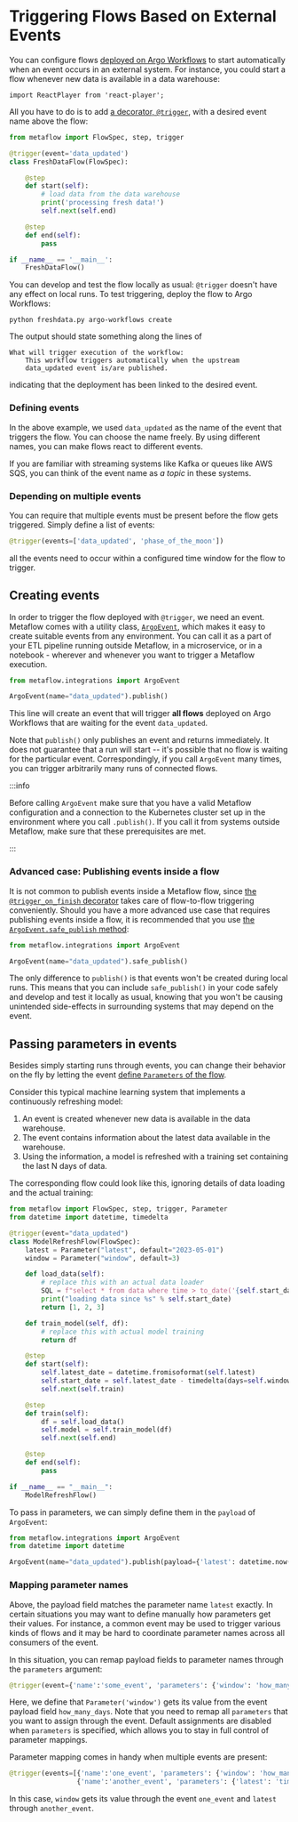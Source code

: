 
# Triggering Flows Based on External Events

You can configure flows
[deployed on Argo Workflows](/production/scheduling-metaflow-flows/scheduling-with-argo-workflows)
to start automatically when an event occurs in an external system. For instance, you
could start a flow whenever new data is available in a data warehouse:

```mdx-code-block
import ReactPlayer from 'react-player';
```

<ReactPlayer playing controls muted loop url='/assets/et-basic-event.mp4' width='100%' height='100%'/>

All you have to do is to add [a decorator, `@trigger`](/api/flow-decorators/trigger), with
a desired event name above the flow:

```python
from metaflow import FlowSpec, step, trigger

@trigger(event='data_updated')
class FreshDataFlow(FlowSpec):

    @step
    def start(self):
        # load data from the data warehouse
        print('processing fresh data!')
        self.next(self.end)

    @step
    def end(self):
        pass

if __name__ == '__main__':
    FreshDataFlow()
```

You can develop and test the flow locally as usual: `@trigger` doesn't have any
effect on local runs. To test triggering, deploy the flow to Argo Workflows:

```
python freshdata.py argo-workflows create
```

The output should state something along the lines of
```
What will trigger execution of the workflow:
    This workflow triggers automatically when the upstream
    data_updated event is/are published.
```
indicating that the deployment has been linked to the desired event. 

### Defining events

In the above example, we used `data_updated` as the name of the event that triggers the flow. You
can choose the name freely. By using different names, you can make flows react to different events.

If you are familiar with streaming systems like Kafka or queues like AWS SQS, you can think of the
event name as *a topic* in these systems.

### Depending on multiple events

You can require that multiple events must be present before the flow gets
triggered. Simply define a list of events:

```python
@trigger(events=['data_updated', 'phase_of_the_moon'])
```

all the events need to occur within a configured time window for the flow to trigger.

## Creating events

In order to trigger the flow deployed with `@trigger`, we need an event.
Metaflow comes with a utility class, [`ArgoEvent`](/api/argoevent), which
makes it easy to create suitable events from any environment. You can call
it as a part of your ETL pipeline running outside Metaflow, in a microservice,
or in a notebook - wherever and whenever you want to trigger a Metaflow execution.

```python
from metaflow.integrations import ArgoEvent

ArgoEvent(name="data_updated").publish()
```

This line will create an event that will trigger **all flows** deployed on Argo Workflows that are
waiting for the event `data_updated`.

Note that `publish()` only publishes an event and returns immediately. It does not guarantee that
a run will start -- it's possible that no flow is waiting for the particular event. Correspondingly,
if you call `ArgoEvent` many times, you can trigger arbitrarily many runs of connected flows.

:::info

Before calling `ArgoEvent` make sure that you have a valid Metaflow
configuration and a connection to the Kubernetes cluster set up in the
environment where you call `.publish()`. If you call it from systems outside
Metaflow, make sure that these prerequisites are met.

:::

### Advanced case: Publishing events inside a flow

It is not common to publish events inside a Metaflow flow, since
[the `@trigger_on_finish` decorator](/production/event-triggering/flow-events)
takes care of flow-to-flow
triggering conveniently. Should you have a more advanced use case that requires
publishing events inside a flow, it is recommended that you use [the
`ArgoEvent.safe_publish` method](/api/argoevent#ArgoEvent.safe_publish):

```python
from metaflow.integrations import ArgoEvent

ArgoEvent(name="data_updated").safe_publish()
```

The only difference to `publish()` is that events won't be created during local
runs. This means that you can include `safe_publish()` in your code safely and
develop and test it locally as usual, knowing that you won't be causing
unintended side-effects in surrounding systems that may depend on the event.

## Passing parameters in events

Besides simply starting runs through events, you can change their behavior on
the fly by letting the event
[define `Parameters` of the flow](/metaflow/basics#how-to-define-parameters-for-flows).

Consider this typical machine learning system that implements a continuously refreshing model:

<ReactPlayer playing controls muted loop url='/assets/et-model.mp4' width='100%' height='100%'/>

1. An event is created whenever new data is available in the data warehouse.
2. The event contains information about the latest data available in the warehouse.
3. Using the information, a model is refreshed with a training set containing the
last N days of data.

The corresponding flow could look like this, ignoring details of data loading and the actual
training:

```python
from metaflow import FlowSpec, step, trigger, Parameter
from datetime import datetime, timedelta

@trigger(event="data_updated")
class ModelRefreshFlow(FlowSpec):
    latest = Parameter("latest", default="2023-05-01")
    window = Parameter("window", default=3)

    def load_data(self):
        # replace this with an actual data loader
        SQL = f"select * from data where time > to_date('{self.start_date}')"
        print("loading data since %s" % self.start_date)
        return [1, 2, 3]

    def train_model(self, df):
        # replace this with actual model training
        return df

    @step
    def start(self):
        self.latest_date = datetime.fromisoformat(self.latest)
        self.start_date = self.latest_date - timedelta(days=self.window)
        self.next(self.train)

    @step
    def train(self):
        df = self.load_data()
        self.model = self.train_model(df)
        self.next(self.end)

    @step
    def end(self):
        pass

if __name__ == "__main__":
    ModelRefreshFlow()
```

To pass in parameters, we can simply define them in the `payload` of `ArgoEvent`:
```python
from metaflow.integrations import ArgoEvent
from datetime import datetime

ArgoEvent(name="data_updated").publish(payload={'latest': datetime.now().isoformat()})
```

### Mapping parameter names

Above, the payload field matches the parameter name `latest` exactly. In certain situations you may want
to define manually how parameters get their values. For instance, a common event may be used to trigger
various kinds of flows and it may be hard to coordinate parameter names across all consumers of the event.

In this situation, you can remap payload fields to parameter names through the `parameters` argument:
```python
@trigger(event={'name':'some_event', 'parameters': {'window': 'how_many_days'}})
```
Here, we define that `Parameter('window')` gets its value from the event payload field `how_many_days`.
Note that you need to remap all `parameters` that you want to assign through the event. Default assignments
are disabled when `parameters` is specified, which allows you to stay in full control of parameter mappings.

Parameter mapping comes in handy when multiple events are present:
```python
@trigger(events=[{'name':'one_event', 'parameters': {'window': 'how_many_days'}},
                 {'name':'another_event', 'parameters': {'latest': 'timestamp'}}])
```
In this case, `window` gets its value through the event `one_event` and `latest` through `another_event`.

